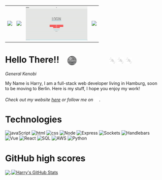 <table>
<tr>
<td>
  
<a href="https://github.com/TheAngryEnglishman/Landing_Zone">
  <img src="https://github.com/TheAngryEnglishman/Landing_Zone/blob/main/landing-zone.gif" width="200" />
</a>
  
</pre>
</td>
<td>
  
<a href="https://github.com/TheAngryEnglishman/make-love-not-war">
  <img src="https://github.com/TheAngryEnglishman/make-love-not-war/blob/main/make-love-not-war.gif" width="200" />
</a>
  
</pre>
</td>
<td>
  
<a href="https://github.com/TheAngryEnglishman/petition">
   <img src="https://github.com/TheAngryEnglishman/petition/blob/main/petition.gif" width="200" />
</a>

</pre>
</td>
<td>
  
<a href="https://github.com/TheAngryEnglishman/Text-Particles/">
   <img src="https://github.com/TheAngryEnglishman/Text-Particles/blob/main/text-particles.gif" width="200" />
</a>

</pre>
</td>
</table>

# Hello There!! &nbsp; &nbsp;<img align="center" src="https://github.com/TheAngryEnglishman/TheAngryEnglishman/blob/main/deathstar.png" height="30" width="30"/> &nbsp; &nbsp; &nbsp; &nbsp;&nbsp; &nbsp; &nbsp; &nbsp; <img align="center" src="https://github.com/TheAngryEnglishman/TheAngryEnglishman/blob/main/xwing.png" height="20" width="20"/> <img align="center" src="https://github.com/TheAngryEnglishman/TheAngryEnglishman/blob/main/xwing.png" height="20" width="20"/> <img align="center" src="https://github.com/TheAngryEnglishman/TheAngryEnglishman/blob/main/xwing.png" height="20" width="20"/>

_General Kenobi_

My Name is Harry, I am a full-stack web developer living in Hamburg, soon to be moving to Berlin. Here is my stuff, I hope you enjoy my work!
<br  />
<br  />
_Check out my website <a href="https://www.google.com/" style="color: 2bbc8a;">here</a> or follow me on [![LinkedIn][1.2]][1]._

# Technologies

![javaScript](https://img.shields.io/badge/JavaScript-ES6-2bbc8a) ![html](https://img.shields.io/badge/HTML-HTML5-2bbc8a) ![css](https://img.shields.io/badge/CSS-CSS3-2bbc8a) ![Node](https://img.shields.io/badge/Node-17.2.0-2bbc8a) ![Express](https://img.shields.io/badge/Express-4.17.1-2bbc8a) ![Sockets](https://img.shields.io/badge/Scokets-4.4.0-2bbc8a) ![Handlebars](https://img.shields.io/badge/Handlebars-4.7.7-2bbc8a) ![Vue](https://img.shields.io/badge/Vue-2.6.14-2bbc8a) ![React](https://img.shields.io/badge/React-17.0-2bbc8a) ![SQL](https://img.shields.io/badge/SQL-2019-563D7C) ![AWS](https://img.shields.io/badge/Amazon-webServices-563D7C) ![Python](https://img.shields.io/badge/Python-3.10.0-F1E159)

[1.2]: https://github.com/TheAngryEnglishman/TheAngryEnglishman/blob/main/linkedin.png
[1]: https://www.linkedin.com/in/harry-whorlow-b63015227/

# GitHub high scores

<a href="https://github.com/TheAngryEnglishman">
  <img align="center" src="https://github-readme-stats.vercel.app/api/top-langs/?username=TheAngryEnglishman&title_color=ffffff&text_color=c9cacc&icon_color=2bbc8a&bg_color=1d1f21&langs_count=3" />
</a>
<a href="https://github.com/TheAngryEnglishman">
  <img align="center" src="https://github-readme-stats.vercel.app/api?username=TheAngryEnglishman&show_icons=true&line_height=27&count_private=true&title_color=ffffff&text_color=c9cacc&icon_color=2bbc8a&bg_color=1d1f21" alt="Harry's GitHub Stats" />
</a>
